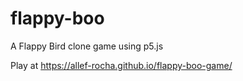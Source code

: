 # flappy-boo
A Flappy Bird clone game using p5.js

Play at https://allef-rocha.github.io/flappy-boo-game/
